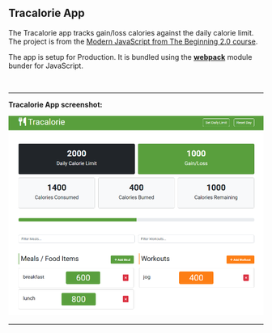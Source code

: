 ## Tracalorie App

The Tracalorie app tracks gain/loss calories against the daily calorie limit.  The project is from the [Modern JavaScript from The Beginning 2.0 course](https://www.traversymedia.com/modern-javascript-2-0).

The app is setup for Production.  It is bundled using the [**webpack**](https://webpack.js.org/) module bunder for JavaScript.

<br>

---

**Tracalorie App screenshot:**

![Tracalorie App Image](tracalorie_image_for_readme.PNG)

---